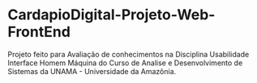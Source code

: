 # CardapioDigital-Projeto-Web-FrontEnd
 Projeto feito para Avaliação de conhecimentos na Disciplina Usabilidade Interface Homem Máquina do Curso de Analise e Desenvolvimento de Sistemas da UNAMA - Universidade da Amazônia.
